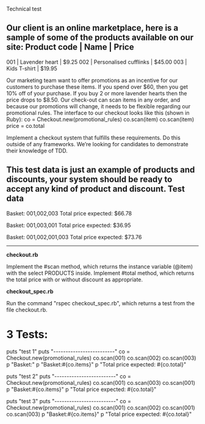 Technical test

Our client is an online marketplace, here is a sample of some of the products available on our site:
Product code  | Name                   | Price
----------------------------------------------------------
001           | Lavender heart         | $9.25
002           | Personalised cufflinks | $45.00
003           | Kids T-shirt           | $19.95


Our marketing team want to offer promotions as an incentive for our customers to purchase these items.
If you spend over $60, then you get 10% off of your purchase. If you buy 2 or more lavender hearts then the price drops to $8.50.
Our check-out can scan items in any order, and because our promotions will change, it needs to be flexible regarding our promotional rules.
The interface to our checkout looks like this (shown in Ruby):
co = Checkout.new(promotional_rules)
co.scan(item)
co.scan(item)
price = co.total

Implement a checkout system that fulfills these requirements. Do this outside of any frameworks. We’re looking for candidates to demonstrate their knowledge of TDD.

This test data is just an example of products and discounts, your system should be ready to accept any kind of product and discount.
Test data
---------
Basket: 001,002,003
Total price expected: $66.78

Basket: 001,003,001
Total price expected: $36.95

Basket: 001,002,001,003
Total price expected: $73.76

--------------------------------------------------------------------------------------------------------

<strong>checkout.rb</strong>

Implement the #scan method, which returns the instance variable (@item) with the select PRODUCTS inside.
Implement #total method, which returns the total price with or without discount as appropriate.


<strong>checkout_spec.rb</strong>

Run the command "rspec checkout_spec.rb", which returns a test from the file checkout.rb.

# 3 Tests: 

puts "test 1"
puts "-------------------------"
co = Checkout.new(promotional_rules)
co.scan(001)
co.scan(002)
co.scan(003)
p "Basket:" 
p "Basket:#{co.items}"
p "Total price expected: #{co.total}"

puts "test 2"
puts "-------------------------"
co = Checkout.new(promotional_rules)
co.scan(001)
co.scan(003)
co.scan(001)
p "Basket:#{co.items}"
p "Total price expected: #{co.total}"

puts "test 3"
puts "-------------------------"
co = Checkout.new(promotional_rules)
co.scan(001)
co.scan(002)
co.scan(001)
co.scan(003)
p "Basket:#{co.items}"
p "Total price expected: #{co.total}"
